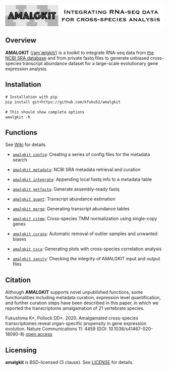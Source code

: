![](logo/logo_amalgkit_large.png)

## Overview
**AMALGKIT** ([/əm`ælgkit/](http://ipa-reader.xyz/?text=%C9%99m%60%C3%A6lgkit&voice=Joanna)) is a toolkit to integrate RNA-seq data from [the NCBI SRA database](https://www.ncbi.nlm.nih.gov/sra) and from private fastq files to generate unbiased cross-species transcript abundance dataset for a large-scale evolutionary gene expression analysis.

## Installation
```
# Installation with pip
pip install git+https://github.com/kfuku52/amalgkit

# This should show complete options
amalgkit -h
```

## Functions
See [Wiki](https://github.com/kfuku52/amalgkit/wiki) for details.

- [`amalgkit config`](https://github.com/kfuku52/amalgkit/wiki/amalgkit-config): Creating a series of config files for the metadata search

- [`amalgkit metadata`](https://github.com/kfuku52/amalgkit/wiki/amalgkit-metadata): NCBI SRA metadata retrieval and curation

- [`amalgkit integrate`](https://github.com/kfuku52/amalgkit/wiki/amalgkit-integrate): Appending local fastq info to a metadata table

- [`amalgkit getfastq`](https://github.com/kfuku52/amalgkit/wiki/amalgkit-getfastq): Generate assembly-ready fastq

- [`amalgkit quant`](https://github.com/kfuku52/amalgkit/wiki/amalgkit-quant): Transcript abundance estimation

- [`amalgkit merge`](https://github.com/kfuku52/amalgkit/wiki/amalgkit-merge): Generating transcript abundance tables

- [`amalgkit cstmm`](https://github.com/kfuku52/amalgkit/wiki/amalgkit-cstmm): Cross-species TMM normalization using single-copy genes

- [`amalgkit curate`](https://github.com/kfuku52/amalgkit/wiki/amalgkit-curate): Automatic removal of outlier samples and unwanted biases

- [`amalgkit csca`](https://github.com/kfuku52/amalgkit/wiki/amalgkit-csca): Generating plots with cross-species correlation analysis

- [`amalgkit sanity`](https://github.com/kfuku52/amalgkit/wiki/amalgkit-sanity): Checking the integrity of AMALGKIT input and output files

## Citation
Although **AMALGKIT** supports novel unpublished functions, some functionalities including metadata curation, expression level quantification, and further curation steps have been described in this paper, in which we reported the transcriptome amalgamation of 21 vertebrate species.

Fukushima K*, Pollock DD*. 2020. Amalgamated cross-species transcriptomes reveal organ-specific propensity in gene expression evolution. Nature Communications 11: 4459 (DOI: 10.1038/s41467-020-18090-8) [open access](https://www.nature.com/articles/s41467-020-18090-8)

## Licensing
**amalgkit** is BSD-licensed (3 clause). See [LICENSE](LICENSE) for details.
